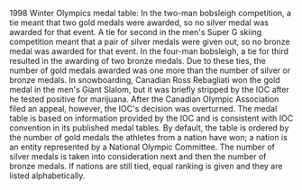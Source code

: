 1998 Winter Olympics medal table: In the two-man bobsleigh competition, a tie meant that two gold medals were awarded, so no silver medal was awarded for that event. A tie for second in the men's Super G skiing competition meant that a pair of silver medals were given out, so no bronze medal was awarded for that event. In the four-man bobsleigh, a tie for third resulted in the awarding of two bronze medals. Due to these ties, the number of gold medals awarded was one more than the number of silver or bronze medals. In snowboarding, Canadian Ross Rebagliati won the gold medal in the men's Giant Slalom, but it was briefly stripped by the IOC after he tested positive for marijuana. After the Canadian Olympic Association filed an appeal, however, the IOC's decision was overturned. The medal table is based on information provided by the IOC and is consistent with IOC convention in its published medal tables. By default, the table is ordered by the number of gold medals the athletes from a nation have won; a nation is an entity represented by a National Olympic Committee. The number of silver medals is taken into consideration next and then the number of bronze medals. If nations are still tied, equal ranking is given and they are listed alphabetically.
